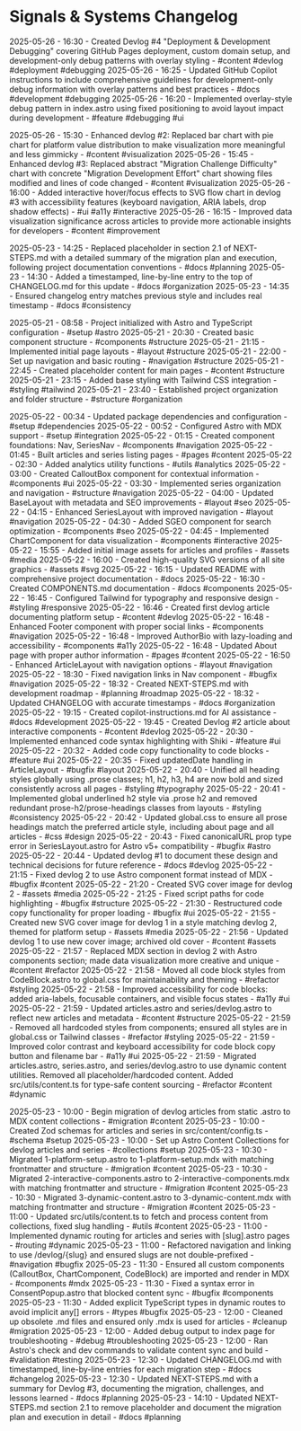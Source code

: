 # Signals & Systems Changelog

2025-05-26 - 16:30 - Created Devlog #4 "Deployment & Development Debugging" covering GitHub Pages deployment, custom domain setup, and development-only debug patterns with overlay styling - #content #devlog #deployment #debugging
2025-05-26 - 16:25 - Updated GitHub Copilot instructions to include comprehensive guidelines for development-only debug information with overlay patterns and best practices - #docs #development #debugging
2025-05-26 - 16:20 - Implemented overlay-style debug pattern in index.astro using fixed positioning to avoid layout impact during development - #feature #debugging #ui

2025-05-26 - 15:30 - Enhanced devlog #2: Replaced bar chart with pie chart for platform value distribution to make visualization more meaningful and less gimmicky - #content #visualization
2025-05-26 - 15:45 - Enhanced devlog #3: Replaced abstract "Migration Challenge Difficulty" chart with concrete "Migration Development Effort" chart showing files modified and lines of code changed - #content #visualization
2025-05-26 - 16:00 - Added interactive hover/focus effects to SVG flow chart in devlog #3 with accessibility features (keyboard navigation, ARIA labels, drop shadow effects) - #ui #a11y #interactive
2025-05-26 - 16:15 - Improved data visualization significance across articles to provide more actionable insights for developers - #content #improvement

2025-05-23 - 14:25 - Replaced placeholder in section 2.1 of NEXT-STEPS.md with a detailed summary of the migration plan and execution, following project documentation conventions - #docs #planning
2025-05-23 - 14:30 - Added a timestamped, line-by-line entry to the top of CHANGELOG.md for this update - #docs #organization
2025-05-23 - 14:35 - Ensured changelog entry matches previous style and includes real timestamp - #docs #consistency

2025-05-21 - 08:58 - Project initialized with Astro and TypeScript configuration - #setup #astro
2025-05-21 - 20:30 - Created basic component structure - #components #structure
2025-05-21 - 21:15 - Implemented initial page layouts - #layout #structure
2025-05-21 - 22:00 - Set up navigation and basic routing - #navigation #structure
2025-05-21 - 22:45 - Created placeholder content for main pages - #content #structure
2025-05-21 - 23:15 - Added base styling with Tailwind CSS integration - #styling #tailwind
2025-05-21 - 23:40 - Established project organization and folder structure - #structure #organization

2025-05-22 - 00:34 - Updated package dependencies and configuration - #setup #dependencies
2025-05-22 - 00:52 - Configured Astro with MDX support - #setup #integration
2025-05-22 - 01:15 - Created component foundations: Nav, SeriesNav - #components #navigation
2025-05-22 - 01:45 - Built articles and series listing pages - #pages #content
2025-05-22 - 02:30 - Added analytics utility functions - #utils #analytics
2025-05-22 - 03:00 - Created CalloutBox component for contextual information - #components #ui
2025-05-22 - 03:30 - Implemented series organization and navigation - #structure #navigation
2025-05-22 - 04:00 - Updated BaseLayout with metadata and SEO improvements - #layout #seo
2025-05-22 - 04:15 - Enhanced SeriesLayout with improved navigation - #layout #navigation
2025-05-22 - 04:30 - Added SGEO component for search optimization - #components #seo
2025-05-22 - 04:45 - Implemented ChartComponent for data visualization - #components #interactive
2025-05-22 - 15:55 - Added initial image assets for articles and profiles - #assets #media
2025-05-22 - 16:00 - Created high-quality SVG versions of all site graphics - #assets #svg
2025-05-22 - 16:15 - Updated README with comprehensive project documentation - #docs
2025-05-22 - 16:30 - Created COMPONENTS.md documentation - #docs #components
2025-05-22 - 16:45 - Configured Tailwind for typography and responsive design - #styling #responsive
2025-05-22 - 16:46 - Created first devlog article documenting platform setup - #content #devlog
2025-05-22 - 16:48 - Enhanced Footer component with proper social links - #components #navigation
2025-05-22 - 16:48 - Improved AuthorBio with lazy-loading and accessibility - #components #a11y
2025-05-22 - 16:48 - Updated About page with proper author information - #pages #content
2025-05-22 - 16:50 - Enhanced ArticleLayout with navigation options - #layout #navigation
2025-05-22 - 18:30 - Fixed navigation links in Nav component - #bugfix #navigation
2025-05-22 - 18:32 - Created NEXT-STEPS.md with development roadmap - #planning #roadmap
2025-05-22 - 18:32 - Updated CHANGELOG with accurate timestamps - #docs #organization
2025-05-22 - 19:15 - Created copilot-instructions.md for AI assistance - #docs #development
2025-05-22 - 19:45 - Created Devlog #2 article about interactive components - #content #devlog
2025-05-22 - 20:30 - Implemented enhanced code syntax highlighting with Shiki - #feature #ui
2025-05-22 - 20:32 - Added code copy functionality to code blocks - #feature #ui
2025-05-22 - 20:35 - Fixed updatedDate handling in ArticleLayout - #bugfix #layout
2025-05-22 - 20:40 - Unified all heading styles globally using .prose classes; h1, h2, h3, h4 are now bold and sized consistently across all pages - #styling #typography
2025-05-22 - 20:41 - Implemented global underlined h2 style via .prose h2 and removed redundant prose-h2/prose-headings classes from layouts - #styling #consistency
2025-05-22 - 20:42 - Updated global.css to ensure all prose headings match the preferred article style, including about page and all articles - #css #design
2025-05-22 - 20:43 - Fixed canonicalURL prop type error in SeriesLayout.astro for Astro v5+ compatibility - #bugfix #astro
2025-05-22 - 20:44 - Updated devlog #1 to document these design and technical decisions for future reference - #docs #devlog
2025-05-22 - 21:15 - Fixed devlog 2 to use Astro component format instead of MDX - #bugfix #content
2025-05-22 - 21:20 - Created SVG cover image for devlog 2 - #assets #media
2025-05-22 - 21:25 - Fixed script paths for code highlighting - #bugfix #structure
2025-05-22 - 21:30 - Restructured code copy functionality for proper loading - #bugfix #ui
2025-05-22 - 21:55 - Created new SVG cover image for devlog 1 in a style matching devlog 2, themed for platform setup - #assets #media
2025-05-22 - 21:56 - Updated devlog 1 to use new cover image; archived old cover - #content #assets
2025-05-22 - 21:57 - Replaced MDX section in devlog 2 with Astro components section; made data visualization more creative and unique - #content #refactor
2025-05-22 - 21:58 - Moved all code block styles from CodeBlock.astro to global.css for maintainability and theming - #refactor #styling
2025-05-22 - 21:58 - Improved accessibility for code blocks: added aria-labels, focusable containers, and visible focus states - #a11y #ui
2025-05-22 - 21:59 - Updated articles.astro and series/devlog.astro to reflect new articles and metadata - #content #structure
2025-05-22 - 21:59 - Removed all hardcoded styles from components; ensured all styles are in global.css or Tailwind classes - #refactor #styling
2025-05-22 - 21:59 - Improved color contrast and keyboard accessibility for code block copy button and filename bar - #a11y #ui
2025-05-22 - 21:59 - Migrated articles.astro, series.astro, and series/devlog.astro to use dynamic content utilities. Removed all placeholder/hardcoded content. Added src/utils/content.ts for type-safe content sourcing - #refactor #content #dynamic

2025-05-23 - 10:00 - Begin migration of devlog articles from static .astro to MDX content collections - #migration #content
2025-05-23 - 10:00 - Created Zod schemas for articles and series in src/content/config.ts - #schema #setup
2025-05-23 - 10:00 - Set up Astro Content Collections for devlog articles and series - #collections #setup
2025-05-23 - 10:30 - Migrated 1-platform-setup.astro to 1-platform-setup.mdx with matching frontmatter and structure - #migration #content
2025-05-23 - 10:30 - Migrated 2-interactive-components.astro to 2-interactive-components.mdx with matching frontmatter and structure - #migration #content
2025-05-23 - 10:30 - Migrated 3-dynamic-content.astro to 3-dynamic-content.mdx with matching frontmatter and structure - #migration #content
2025-05-23 - 11:00 - Updated src/utils/content.ts to fetch and process content from collections, fixed slug handling - #utils #content
2025-05-23 - 11:00 - Implemented dynamic routing for articles and series with [slug].astro pages - #routing #dynamic
2025-05-23 - 11:00 - Refactored navigation and linking to use /devlog/{slug} and ensured slugs are not double-prefixed - #navigation #bugfix
2025-05-23 - 11:30 - Ensured all custom components (CalloutBox, ChartComponent, CodeBlock) are imported and render in MDX - #components #mdx
2025-05-23 - 11:30 - Fixed a syntax error in ConsentPopup.astro that blocked content sync - #bugfix #components
2025-05-23 - 11:30 - Added explicit TypeScript types in dynamic routes to avoid implicit any[] errors - #types #bugfix
2025-05-23 - 12:00 - Cleaned up obsolete .md files and ensured only .mdx is used for articles - #cleanup #migration
2025-05-23 - 12:00 - Added debug output to index page for troubleshooting - #debug #troubleshooting
2025-05-23 - 12:00 - Ran Astro's check and dev commands to validate content sync and build - #validation #testing
2025-05-23 - 12:30 - Updated CHANGELOG.md with timestamped, line-by-line entries for each migration step - #docs #changelog
2025-05-23 - 12:30 - Updated NEXT-STEPS.md with a summary for Devlog #3, documenting the migration, challenges, and lessons learned - #docs #planning
2025-05-23 - 14:10 - Updated NEXT-STEPS.md section 2.1 to remove placeholder and document the migration plan and execution in detail - #docs #planning



